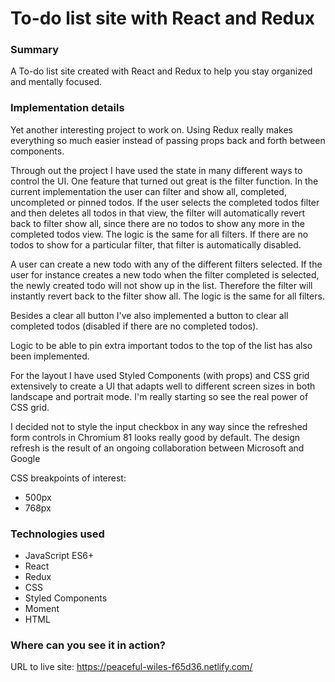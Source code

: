 # To-do list site with React and Redux

### Summary

A To-do list site created with React and Redux to help you stay organized and mentally focused.

### Implementation details

Yet another interesting project to work on. Using Redux really makes everything so much easier instead of passing props back and forth between components.

Through out the project I have used the state in many different ways to control the UI. One feature that turned out great is the filter function. In the current implementation the user can filter and show all, completed, uncompleted or pinned todos. If the user selects the completed todos filter and then deletes all todos in that view, the filter will automatically revert back to filter show all, since there are no todos to show any more in the completed todos view. The logic is the same for all filters. If there are no todos to show for a particular filter, that filter is automatically disabled.

A user can create a new todo with any of the different filters selected. If the user for instance creates a new todo when the filter completed is selected, the newly created todo will not show up in the list. Therefore the filter will instantly revert back to the filter show all. The logic is the same for all filters.

Besides a clear all button I've also implemented a button to clear all completed todos (disabled if there are no completed todos).

Logic to be able to pin extra important todos to the top of the list has also been implemented.

For the layout I have used Styled Components (with props) and CSS grid extensively to create a UI that adapts well to different screen sizes in both landscape and portrait mode. I'm really starting so see the real power of CSS grid.

I decided not to style the input checkbox in any way since the refreshed form controls in Chromium 81 looks really good by default. The design refresh is the result of an ongoing collaboration between Microsoft and Google

CSS breakpoints of interest:

- 500px
- 768px

### Technologies used

- JavaScript ES6+
- React
- Redux
- CSS
- Styled Components
- Moment
- HTML

### Where can you see it in action?

URL to live site: https://peaceful-wiles-f65d36.netlify.com/
